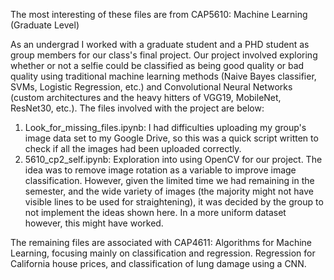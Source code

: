 The most interesting of these files are from CAP5610: Machine Learning (Graduate Level)

As an undergrad I worked with a graduate student and a PHD student as group members for our class's final project. Our project involved exploring whether or not a selfie could be classified as being good quality or bad quality using traditional machine learning methods (Naive Bayes classifier, SVMs, Logistic Regression, etc.) and Convolutional Neural Networks (custom architectures and the heavy hitters of VGG19, MobileNet, ResNet30, etc.). The files involved with the project are below: 

1. Look_for_missing_files.ipynb: I had difficulties uploading my group's image data set to my Google Drive, so this was a quick script written to check if all the images had been uploaded correctly.
2. 5610_cp2_self.ipynb: Exploration into using OpenCV for our project. The idea was to remove image rotation as a variable to improve image classification. However, given the limited time we had remaining in the semester, and the wide variety of images (the majority might not have visible lines to be used for straightening), it was decided by the group to not implement the ideas shown here. In a more uniform dataset however, this might have worked.

The remaining files are associated with CAP4611: Algorithms for Machine Learning, focusing mainly on classification and regression. Regression for California house prices, and classification of lung damage using a CNN.
